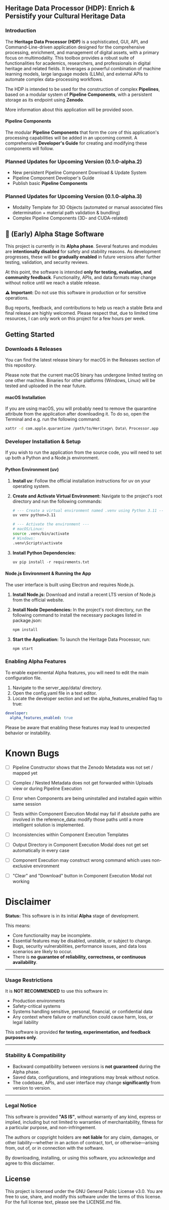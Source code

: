 ## **Heritage Data Processor (HDP): Enrich & Persistify your Cultural Heritage Data**

### **Introduction**
The **Heritage Data Processor (HDP)** is a sophisticated, GUI, API, and Command-Line-driven application designed for the comprehensive processing, enrichment, and management of digital assets, with a primary focus on multimodality. This toolbox provides a robust suite of functionalities for academics, researchers, and professionals in digital heritage and related fields. It leverages a powerful combination of machine learning models, large language models (LLMs), and external APIs to automate complex data-processing workflows.

The HDP is intended to be used for the construction of complex **Pipelines**, based on a modular system of **Pipeline Components**, with a persistent storage as its endpoint using **Zenodo**.

More information about this application will be provided soon.

#### **Pipeline Components**
The modular **Pipeline Components** that form the core of this application's processing capabilities will be added in an upcoming commit. A comprehensive **Developer's Guide** for creating and modifying these components will follow.

### **Planned Updates for Upcoming Version (0.1.0-alpha.2)**
* New persistent Pipeline Component Download & Update System
* Pipeline Component Developer's Guide
* Publish basic **Pipeline Components**

### **Planned Updates for Upcoming Version (0.1.0-alpha.3)**
* Modality Template for 3D Objects (automated or manual associated files determination + material path validation & bundling)
* Complex Pipeline Components (3D- and CUDA-related)

## 🚧 (Early) Alpha Stage Software
This project is currently in its **Alpha phase**.
Several features and modules are **intentionally disabled** for safety and stability reasons.
As development progresses, these will be **gradually enabled** in future versions after further testing, validation, and security reviews.

At this point, the software is intended **only for testing, evaluation, and community feedback**.
Functionality, APIs, and data formats may change without notice until we reach a stable release.

**⚠ Important:** Do not use this software in production or for sensitive operations.

Bug reports, feedback, and contributions to help us reach a stable Beta and final release are highly welcomed. Please respect that, due to limited time resources, I can only work on this project for a few hours per week.

## Getting Started

### **Downloads & Releases**
You can find the latest release binary for macOS in the Releases section of this repository.

Please note that the current macOS binary has undergone limited testing on one other machine. Binaries for other platforms (Windows, Linux) will be tested and uploaded in the near future.

#### **macOS Installation**
If you are using macOS, you will probably need to remove the quarantine attribute from the application after downloading it. To do so, open the Terminal and e.g. run the following command:

```bash
xattr -d com.apple.quarantine /path/to/Heritage\ Data\ Processor.app
```

### Developer Installation & Setup
If you wish to run the application from the source code, you will need to set up both a Python and a Node.js environment.

#### Python Environment (uv)
1. **Install uv**:
   Follow the official installation instructions for uv on your operating system.
2. **Create and Activate Virtual Environment:**
   Navigate to the project's root directory and run the following commands:

    ```bash
    # --- Create a virtual environment named .venv using Python 3.11 ---
    uv venv python=3.11

    # --- Activate the environment ---
    # macOS/Linux:
    source .venv/bin/activate
    # Windows:
    .venv\Scripts\activate
    ```
3. **Install Python Dependencies:**
   ```python
   uv pip install -r requirements.txt
   ```

#### Node.js Environment & Running the App
The user interface is built using Electron and requires Node.js.

1. **Install Node.js:**
   Download and install a recent LTS version of Node.js from the official website.

2. **Install Node Dependencies:**
    In the project's root directory, run the following command to install the necessary packages listed in package.json:
    
    ```bash
    npm install
    ```

3. **Start the Application:**
    To launch the Heritage Data Processor, run:

    ```bash
    npm start
    ```

### **Enabling Alpha Features**

To enable experimental Alpha features, you will need to edit the main configuration file.

1. Navigate to the server\_app/data/ directory.  
2. Open the config.yaml file in a text editor.  
3. Locate the developer section and set the alpha\_features\_enabled flag to true:

```yaml
developer:  
  alpha_features_enabled: true
```

Please be aware that enabling these features may lead to unexpected behavior or instability.


# Known Bugs
- [ ] Pipeline Constructor shows that the Zenodo Metadata was not set / mapped yet
- [ ] Complex / Nested Metadata does not get forwarded within Uploads view or during Pipeline Execution
- [ ] Error when Components are being uninstalled and installed again within same session
- [ ] Tests within Component Execution Modal may fail if absolute paths are involved in the reference_data: modify those paths until a more intelligent solution is implemented.
- [ ] Inconsistencies within Component Execution Templates
- [ ] Output Directory in Component Execution Modal does not get set automatically in every case
- [ ] Component Execution may construct wrong command which uses non-exclusive environment
- [ ] "Clear" and "Download" button in Component Execution Modal not working


# Disclaimer
**Status:** This software is in its initial **Alpha** stage of development.

This means:
- Core functionality may be incomplete.
- Essential features may be disabled, unstable, or subject to change.
- Bugs, security vulnerabilities, performance issues, and data loss scenarios are likely to occur.
- There is **no guarantee of reliability, correctness, or continuous availability**.

------------------------------------------------------------
### **Usage Restrictions**

It is **NOT RECOMMENDED** to use this software in:
- Production environments
- Safety-critical systems
- Systems handling sensitive, personal, financial, or confidential data
- Any context where failure or malfunction could cause harm, loss, or legal liability

This software is provided **for testing, experimentation, and feedback purposes only**.

------------------------------------------------------------
### **Stability & Compatibility**

- Backward compatibility between versions is **not guaranteed** during the Alpha phase.
- Saved data, configurations, and integrations may break without notice.
- The codebase, APIs, and user interface may change **significantly** from version to version.

------------------------------------------------------------
### **Legal Notice**

This software is provided **"AS IS"**, without warranty of any kind, express or implied, including but not limited to warranties of merchantability, fitness for a particular purpose, and non-infringement.

The authors or copyright holders are **not liable** for any claim, damages, or other liability—whether in an action of contract, tort, or otherwise—arising from, out of, or in connection with the software.

By downloading, installing, or using this software, you acknowledge and agree to this disclaimer.


## License
This project is licensed under the GNU General Public License v3.0. You are free to use, share, and modify this software under the terms of this license. For the full license text, please see the LICENSE.md file.